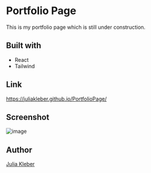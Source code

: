 # Portfolio Page

This is my portfolio page which is still under construction.

## Built with

- React
- Tailwind

## Link

https://juliakleber.github.io/PortfolioPage/

## Screenshot

![image](https://github.com/JuliaKleber/PortfolioPage/assets/142741980/ec12fb33-cbac-41d1-aaf7-3ba22243f3cf)

## Author

[Julia Kleber](https://github.com/JuliaKleber)







